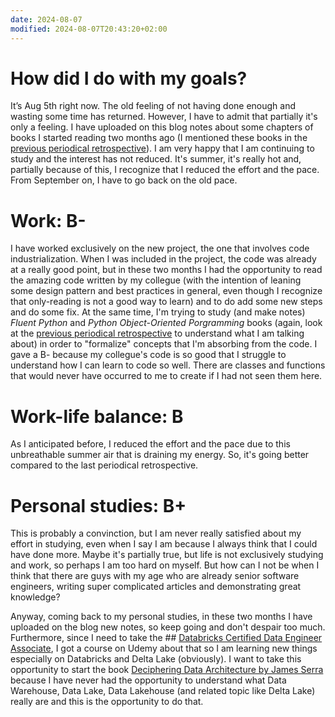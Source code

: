```yaml
---
date: 2024-08-07
modified: 2024-08-07T20:43:20+02:00
---
```

# How did I do with my goals?
It’s Aug 5th right now. The old feeling of not having done enough and wasting some time has returned. However, I have to admit that partially it's only a feeling. I have uploaded on this blog  notes about some chapters of books I started reading two months ago (I mentioned these books in the [previous periodical retrospective](Periodical%20Retrospective/02.Apr-May%202024.md)). I am very happy that I am continuing to study and the interest has not reduced. It's summer, it's really hot and, partially because of this, I recognize that I reduced the effort and the pace. From September on, I have to go back on the old pace.

# Work: B-
I have worked exclusively on the new project, the one that involves code industrialization. When I was included in the project, the code was already at a really good point, but in these two months I had the opportunity to read the amazing code written by my collegue (with the intention of leaning some design pattern and best practices in general, even though I recognize that only-reading is not a good way to learn) and to do add some new steps and do some fix. At the same time, I'm trying to study (and make notes) *Fluent Python* and *Python Object-Oriented Porgramming* books (again, look at the [previous periodical retrospective](Periodical%20Retrospective/02.Apr-May%202024.md) to understand what I am talking about) in order to "formalize" concepts that I'm absorbing from the code. I gave a B- because my collegue's code is so good that I struggle to understand how I can learn to code so well. There are classes and functions that would never have occurred to me to create if I had not seen them here.

# Work-life balance: B
As I anticipated before, I reduced the effort and the pace due to this unbreathable summer air that is draining my energy. So, it's going better compared to the last periodical retrospective.

# Personal studies: B+
This is probably a convinction, but I am never really satisfied about my effort in studying, even when I say I am because I always think that I could have done more. Maybe it's partially true, but life is not exclusively studying and work, so perhaps I am too hard on myself. But how can I not be when I think that there are guys with my age who are already senior software engineers, writing super complicated articles and demonstrating great knowledge?

Anyway, coming back to my personal studies, in these two months I have uploaded on the blog new notes, so keep going and don't despair too much. Furthermore, since I need to take the ## [Databricks Certified Data Engineer Associate](https://www.databricks.com/learn/certification/data-engineer-associate), I got a course on Udemy about that so I am learning new things especially on Databricks and Delta Lake (obviously). I want to take this opportunity to start the book [Deciphering Data Architecture by James Serra](https://www.amazon.com/Deciphering-Data-Architectures-Warehouse-Lakehouse/dp/1098150767) because I have never had the opportunity to understand what Data Warehouse, Data Lake, Data Lakehouse (and related topic like Delta Lake) really are and this is the opportunity to do that.
